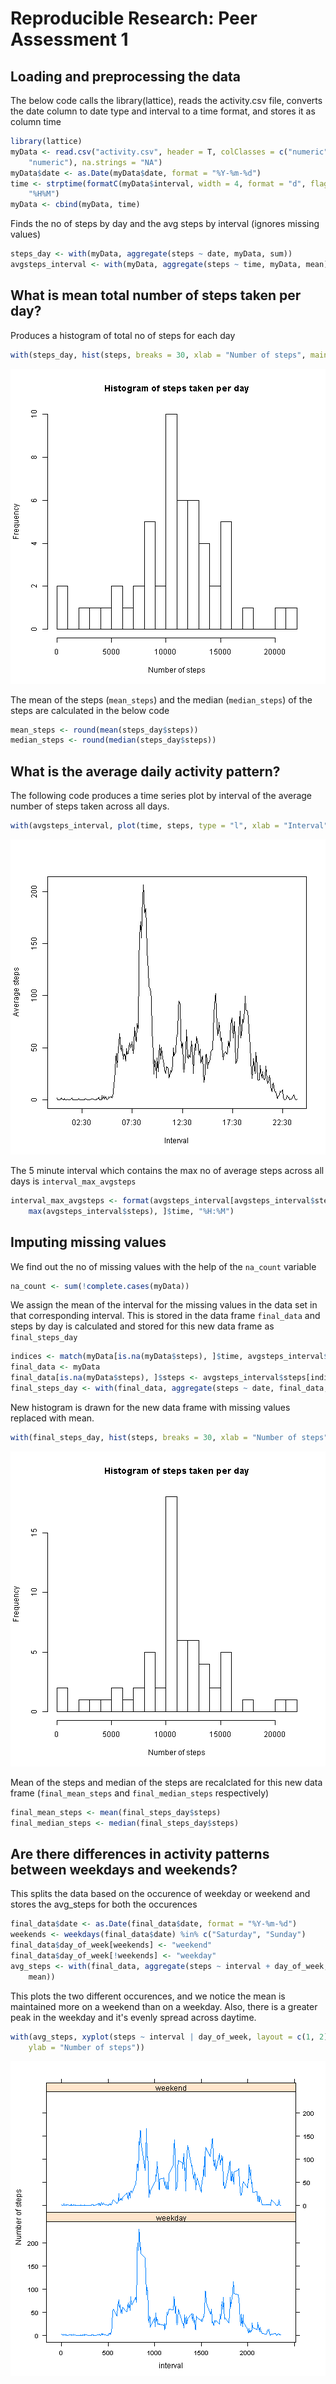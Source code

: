# Reproducible Research: Peer Assessment 1



## Loading and preprocessing the data

The below code calls the library(lattice), reads the activity.csv file, converts the date column to date type and interval to a time format, and stores it as column time


```r
library(lattice)
myData <- read.csv("activity.csv", header = T, colClasses = c("numeric", "character", 
    "numeric"), na.strings = "NA")
myData$date <- as.Date(myData$date, format = "%Y-%m-%d")
time <- strptime(formatC(myData$interval, width = 4, format = "d", flag = "0"), 
    "%H%M")
myData <- cbind(myData, time)
```


Finds the no of steps by day and the avg steps by interval (ignores missing values)


```r
steps_day <- with(myData, aggregate(steps ~ date, myData, sum))
avgsteps_interval <- with(myData, aggregate(steps ~ time, myData, mean))
```


## What is mean total number of steps taken per day?

Produces a histogram of total no of steps for each day


```r
with(steps_day, hist(steps, breaks = 30, xlab = "Number of steps", main = "Histogram of steps taken per day"))
```

![plot of chunk steps_per_day](figure/steps_per_day.png) 


The mean of the steps (`mean_steps`) and the median (`median_steps`) of the steps are calculated in the below code


```r
mean_steps <- round(mean(steps_day$steps))
median_steps <- round(median(steps_day$steps))
```


## What is the average daily activity pattern?

The following code produces a time series plot by interval of the average number of steps taken across all days.



```r
with(avgsteps_interval, plot(time, steps, type = "l", xlab = "Interval", ylab = "Average steps"))
```

![plot of chunk average_daily_activity](figure/average_daily_activity.png) 


The 5 minute interval which contains the max no of average steps across all days is `interval_max_avgsteps`


```r
interval_max_avgsteps <- format(avgsteps_interval[avgsteps_interval$steps == 
    max(avgsteps_interval$steps), ]$time, "%H:%M")
```


## Imputing missing values

We find out the no of missing values with the help of the `na_count` variable


```r
na_count <- sum(!complete.cases(myData))
```


We assign the mean of the interval for the missing values in the data set in that corresponding interval. This is stored in the data frame `final_data` and steps by day is calculated and stored for this new data frame as `final_steps_day`


```r
indices <- match(myData[is.na(myData$steps), ]$time, avgsteps_interval$time)
final_data <- myData
final_data[is.na(myData$steps), ]$steps <- avgsteps_interval$steps[indices]
final_steps_day <- with(final_data, aggregate(steps ~ date, final_data, sum))
```


New histogram is drawn for the new data frame with missing values replaced with mean.


```r
with(final_steps_day, hist(steps, breaks = 30, xlab = "Number of steps", main = "Histogram of steps taken per day"))
```

![plot of chunk final_steps_per_day](figure/final_steps_per_day.png) 


Mean of the steps and median of the steps are recalclated for this new data frame (`final_mean_steps` and `final_median_steps` respectively)


```r
final_mean_steps <- mean(final_steps_day$steps)
final_median_steps <- median(final_steps_day$steps)
```


## Are there differences in activity patterns between weekdays and weekends?

This splits the data based on the occurence of weekday or weekend and stores the avg_steps for both the occurences


```r
final_data$date <- as.Date(final_data$date, format = "%Y-%m-%d")
weekends <- weekdays(final_data$date) %in% c("Saturday", "Sunday")
final_data$day_of_week[weekends] <- "weekend"
final_data$day_of_week[!weekends] <- "weekday"
avg_steps <- with(final_data, aggregate(steps ~ interval + day_of_week, final_data, 
    mean))
```


This plots the two different occurences, and we notice the mean is maintained more on a weekend than on a weekday. Also, there is a greater peak in the weekday and it's evenly spread across daytime.


```r
with(avg_steps, xyplot(steps ~ interval | day_of_week, layout = c(1, 2), type = "l", 
    ylab = "Number of steps"))
```

![plot of chunk average_activity_weekend_vs_weekday](figure/average_activity_weekend_vs_weekday.png) 

